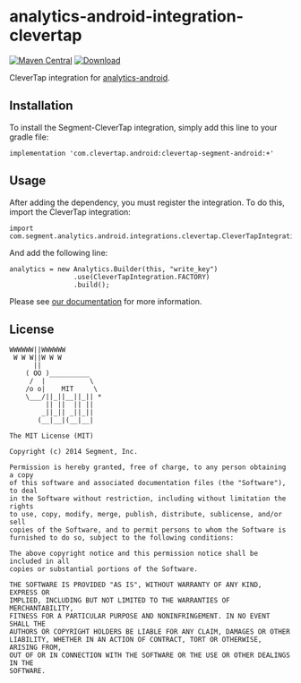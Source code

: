 analytics-android-integration-clevertap
======================================

[![Maven Central](https://maven-badges.herokuapp.com/maven-central/com.clevertap.android/clevertap-segment-android/badge.svg)](https://maven-badges.herokuapp.com/maven-central/com.clevertap.android/clevertap-segment-android)
[ ![Download](https://api.bintray.com/packages/clevertap/Maven/clevertap-segment-integration/images/download.svg) ](https://bintray.com/clevertap/Maven/clevertap-segment-integration/_latestVersion)

CleverTap integration for [analytics-android](https://github.com/segmentio/analytics-android).

## Installation

To install the Segment-CleverTap integration, simply add this line to your gradle file:

```
implementation 'com.clevertap.android:clevertap-segment-android:+'

```

## Usage

After adding the dependency, you must register the integration.  To do this, import the CleverTap integration:


```
import com.segment.analytics.android.integrations.clevertap.CleverTapIntegration;

```

And add the following line:

```
analytics = new Analytics.Builder(this, "write_key")
                .use(CleverTapIntegration.FACTORY)
                .build();
```

Please see [our documentation](https://segment.com/docs/integrations/clevertap/) for more information.


## License

```
WWWWWW||WWWWWW
 W W W||W W W
      ||
    ( OO )__________
     /  |           \
    /o o|    MIT     \
    \___/||_||__||_|| *
         || ||  || ||
        _||_|| _||_||
       (__|__|(__|__|

The MIT License (MIT)

Copyright (c) 2014 Segment, Inc.

Permission is hereby granted, free of charge, to any person obtaining a copy
of this software and associated documentation files (the "Software"), to deal
in the Software without restriction, including without limitation the rights
to use, copy, modify, merge, publish, distribute, sublicense, and/or sell
copies of the Software, and to permit persons to whom the Software is
furnished to do so, subject to the following conditions:

The above copyright notice and this permission notice shall be included in all
copies or substantial portions of the Software.

THE SOFTWARE IS PROVIDED "AS IS", WITHOUT WARRANTY OF ANY KIND, EXPRESS OR
IMPLIED, INCLUDING BUT NOT LIMITED TO THE WARRANTIES OF MERCHANTABILITY,
FITNESS FOR A PARTICULAR PURPOSE AND NONINFRINGEMENT. IN NO EVENT SHALL THE
AUTHORS OR COPYRIGHT HOLDERS BE LIABLE FOR ANY CLAIM, DAMAGES OR OTHER
LIABILITY, WHETHER IN AN ACTION OF CONTRACT, TORT OR OTHERWISE, ARISING FROM,
OUT OF OR IN CONNECTION WITH THE SOFTWARE OR THE USE OR OTHER DEALINGS IN THE
SOFTWARE.
```
